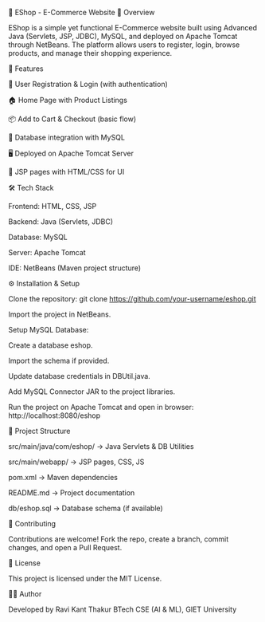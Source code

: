 🛒 EShop - E-Commerce Website
📌 Overview

EShop is a simple yet functional E-Commerce website built using Advanced Java (Servlets, JSP, JDBC), MySQL, and deployed on Apache Tomcat through NetBeans.
The platform allows users to register, login, browse products, and manage their shopping experience.


🚀 Features

🔐 User Registration & Login (with authentication)

🏠 Home Page with Product Listings

📦 Add to Cart & Checkout (basic flow)

💾 Database integration with MySQL

🖥️ Deployed on Apache Tomcat Server

🎨 JSP pages with HTML/CSS for UI



🛠️ Tech Stack

Frontend: HTML, CSS, JSP

Backend: Java (Servlets, JDBC)

Database: MySQL

Server: Apache Tomcat

IDE: NetBeans (Maven project structure)



⚙️ Installation & Setup

Clone the repository:
git clone https://github.com/your-username/eshop.git

Import the project in NetBeans.

Setup MySQL Database:

Create a database eshop.

Import the schema if provided.

Update database credentials in DBUtil.java.

Add MySQL Connector JAR to the project libraries.

Run the project on Apache Tomcat and open in browser:
http://localhost:8080/eshop



📂 Project Structure

src/main/java/com/eshop/ → Java Servlets & DB Utilities

src/main/webapp/ → JSP pages, CSS, JS

pom.xml → Maven dependencies

README.md → Project documentation

db/eshop.sql → Database schema (if available)



🤝 Contributing

Contributions are welcome! Fork the repo, create a branch, commit changes, and open a Pull Request.



📜 License

This project is licensed under the MIT License.



👨‍💻 Author

Developed by Ravi Kant Thakur
BTech CSE (AI & ML), GIET University

